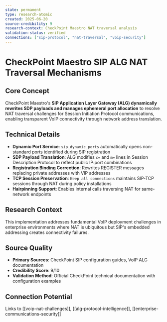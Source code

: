 ```yaml
---
state: permanent
type: research-atomic
created: 2025-06-20
source-credibility: 9
research-context: CheckPoint Maestro NAT traversal analysis
validation-status: verified
connections: ["sip-protocol", "nat-traversal", "voip-security"]
---
```


# CheckPoint Maestro SIP ALG NAT Traversal Mechanisms

## Core Concept
CheckPoint Maestro's **SIP Application Layer Gateway (ALG) dynamically rewrites SDP payloads and manages ephemeral port allocation** to resolve NAT traversal challenges for Session Initiation Protocol communications, enabling transparent VoIP connectivity through network address translation.

## Technical Details
- **Dynamic Port Service**: `sip_dynamic_ports` automatically opens non-standard ports identified during SIP registration
- **SDP Payload Translation**: ALG modifies `c=` and `m=` lines in Session Description Protocol to reflect public IP:port combinations
- **Registration Binding Correction**: Rewrites REGISTER messages replacing private addresses with VIP addresses
- **TCP Session Preservation**: `Keep all connections` maintains SIP-TCP sessions through NAT during policy installations
- **Hairpinning Support**: Enables internal calls traversing NAT for same-network endpoints

## Research Context
This implementation addresses fundamental VoIP deployment challenges in enterprise environments where NAT is ubiquitous but SIP's embedded addressing creates connectivity failures.

## Source Quality
- **Primary Sources**: CheckPoint SIP configuration guides, VoIP ALG documentation
- **Credibility Score**: 9/10
- **Validation Method**: Official CheckPoint technical documentation with configuration examples

## Connection Potential
Links to [[voip-nat-challenges]], [[alg-protocol-intelligence]], [[enterprise-communications-security]]